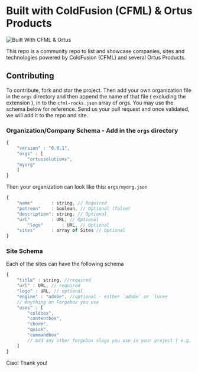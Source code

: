 # Built with ColdFusion (CFML) & Ortus Products

![Built With CFML & Ortus](https://github.com/Ortus-Solutions/built-with-cfml-box/blob/master/images/built-with-cfml-ortus-square-small.png?raw=true)

This repo is a community repo to list and showcase companies, sites and technologies powered by ColdFusion (CFML) and several Ortus Products.

## Contributing

To contribute, fork and star the project.  Then add your own organization file in the `orgs` directory and then append the name of that file ( excluding the extension ), in to the `cfml-rocks.json` array of orgs. You may use the schema below for reference. Send us your pull request and once validated, we will add it to the repo and site.

### Organization/Company Schema - Add in the `orgs` directory

```js
{
    "version" : "0.0.1",
    "orgs" : [
        "ortussolutions",
	"myorg"
    ]
}
```

Then your organization can look like this: `orgs/myorg.json`

```js
{
	"name"       : string, // Required
	"patreon"    : boolean, // Optional (false)
	"description": string, // Optional
	"url"        : URL, // Optional
    	"logo"       : URL, // Optional
	"sites"      : array of Sites // Optional
}
```

### Site Schema

Each of the sites can have the following schema

```js
{
    "title" : string, //required
    "url" : URL, // required
    "logo" : URL, // optional
    "engine" : "adobe", //optional - either `adobe` or `lucee
    // Anything on Forgebox you use
    "uses" : [
        "coldbox",
        "contentbox",
        "cborm",
        "quick",
        "commandbox"
        // Add any other forgebox slugs you use in your project ( e.g.  `cbelasticsearch`, `cbsecurity`, etc )
    ]
}
```

Ciao!  Thank you!
